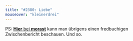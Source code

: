 ```yaml
---
title: "#2380: Liebe"
mouseover: "kleinerdrei"
---
```


PS:
<a href="http://www.morast.eu/2012/03/25/fredbuch-zwischenstatus-teil-01/"><strong>Hier</strong> bei <strong>morast</strong></a> kann man übrigens einen fredbuchigen Zwischenbericht beschauen.
Und so.
